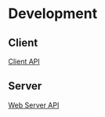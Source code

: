# Development

## Client
[Client API](https://github.com/automenta/netjs/blob/master/client/netention.js)

## Server
[Web Server API](https://github.com/automenta/netjs/blob/master/server/web.js)

